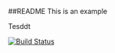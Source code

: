 ##README
This is an example

Tesddt

[![Build Status](https://2711-186-64-221-41.ngrok.io/buildStatus/icon?job=instavote%2Fworker-build)](https://2711-186-64-221-41.ngrok.io/job/instavote/job/worker-build/)
